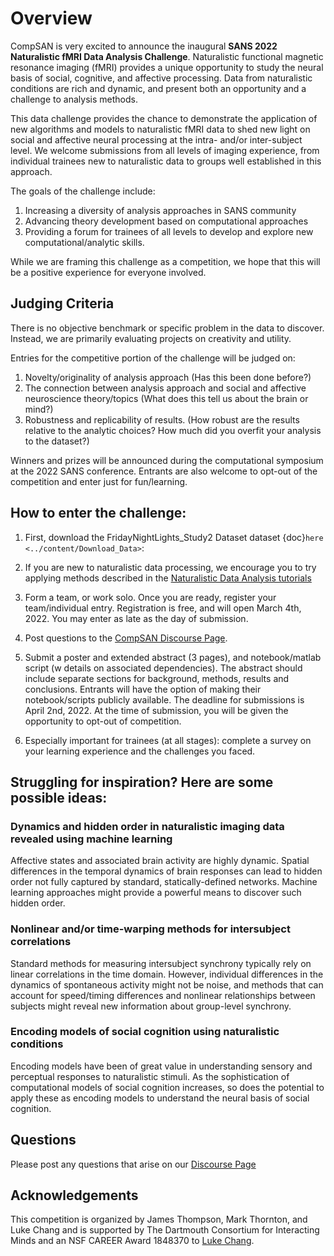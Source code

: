 # Overview
CompSAN is very excited to announce the inaugural **SANS 2022 Naturalistic fMRI Data Analysis Challenge**. Naturalistic functional magnetic resonance imaging (fMRI) provides a unique opportunity to study the neural basis of social, cognitive, and affective processing. Data from naturalistic conditions are rich and dynamic, and present both an opportunity and a challenge to analysis methods.

This data challenge provides the chance to demonstrate the application of new algorithms and models to naturalistic fMRI data to shed new light on social and affective neural processing at the intra- and/or inter-subject level. We welcome submissions from all levels of imaging experience, from individual trainees new to naturalistic data to groups well established in this approach.

The goals of the challenge include: 
1. Increasing a diversity of analysis approaches in SANS community
2. Advancing theory development based on computational approaches
3. Providing a forum for trainees of all levels to develop and explore new computational/analytic skills. 

While we are framing this challenge as a competition, we hope that this will be a positive experience for everyone involved.

## Judging Criteria
There is no objective benchmark or specific problem in the data to discover. Instead, we are primarily evaluating projects on creativity and utility.

Entries for the competitive portion of the challenge will be judged on:
1. Novelty/originality of analysis approach (Has this been done before?)
2. The connection between analysis approach and social and affective neuroscience theory/topics (What does this tell us about the brain or mind?)
3. Robustness and replicability of results. (How robust are the results relative to the analytic choices? How much did you overfit your analysis to the dataset?)

Winners and prizes will be announced during the computational symposium at the 2022 SANS conference. Entrants are also welcome to opt-out of the competition and enter just for fun/learning.

## How to enter the challenge:
1. First, download the FridayNightLights_Study2 Dataset dataset {doc}`here <../content/Download_Data>`:

2. If you are new to naturalistic data processing, we encourage you to try applying methods described in the [Naturalistic Data Analysis tutorials](https://naturalistic-data.org)

3. Form a team, or work solo. Once you are ready, register your team/individual entry. Registration is free, and will open March 4th, 2022. You may enter as late as the day of submission.

4. Post questions to the [CompSAN Discourse Page](https://www.askpbs.org/c/compsan-data-competition/25).

5. Submit a poster and extended abstract (3 pages), and notebook/matlab script (w details on associated dependencies). The abstract should include separate sections for background, methods, results and conclusions. Entrants will have the option of making their notebook/scripts publicly available. The deadline for submissions is April 2nd, 2022. At the time of submission, you will be given the opportunity to opt-out of competition.

6. Especially important for trainees (at all stages): complete a survey on your learning experience and the challenges you faced.

## Struggling for inspiration? Here are some possible ideas:
### Dynamics and hidden order in naturalistic imaging data revealed using machine learning
Affective states and associated brain activity are highly dynamic. Spatial differences in the temporal dynamics of brain responses can lead to hidden order not fully captured by standard, statically-defined networks. Machine learning approaches might provide a powerful means to discover such hidden order.

### Nonlinear and/or time-warping methods for intersubject correlations
Standard methods for measuring intersubject synchrony typically rely on linear correlations in the time domain. However, individual differences in the dynamics of spontaneous activity might not be noise, and methods that can account for speed/timing differences and nonlinear relationships between subjects might reveal new information about group-level synchrony.

### Encoding models of social cognition using naturalistic conditions
Encoding models have been of great value in understanding sensory and perceptual responses to naturalistic stimuli. As the sophistication of computational models of social cognition increases, so does the potential to apply these as encoding models to understand the neural basis of social cognition.

## Questions
Please post any questions that arise on our [Discourse Page](https://www.askpbs.org/c/compsan-data-competition)

## Acknowledgements
This competition is organized by James Thompson, Mark Thornton, and Luke Chang and is supported by The Dartmouth Consortium for Interacting Minds and an NSF CAREER Award 1848370 to [Luke Chang](http://cosanlab.com).